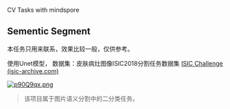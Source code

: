 CV Tasks with mindspore

## Sementic Segment

本任务只用来联系，效果比较一般，仅供参考。

使用Unet模型，
数据集：皮肤病灶图像ISIC2018分割任务数据集 [ISIC Challenge (isic-archive.com)](https://challenge.isic-archive.com/landing/2018/45/)

[![p90Q9qx.png](https://s1.ax1x.com/2023/05/08/p90Q9qx.png)](https://imgse.com/i/p90Q9qx)

> 该项目属于图片语义分割中的二分类任务。 